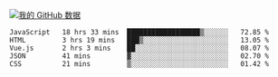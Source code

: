 [![我的 GitHub 数据](https://github-readme-stats.vercel.app/api?username=unbrain&?theme=dark)]()

<!--START_SECTION:waka-->
```text
JavaScript   18 hrs 33 mins  ██████████████████▒░░░░░░   72.85 % 
HTML         3 hrs 19 mins   ███▒░░░░░░░░░░░░░░░░░░░░░   13.05 % 
Vue.js       2 hrs 3 mins    ██░░░░░░░░░░░░░░░░░░░░░░░   08.07 % 
JSON         41 mins         ▓░░░░░░░░░░░░░░░░░░░░░░░░   02.70 % 
CSS          21 mins         ▒░░░░░░░░░░░░░░░░░░░░░░░░   01.42 % 
```
<!--END_SECTION:waka-->

